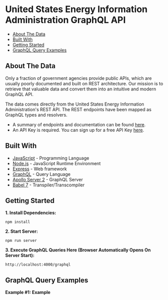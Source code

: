 # United States Energy Information Administration GraphQL API
*  [About The Data](#about-the-data)
*  [Built With](#built-with)
*  [Getting Started](#getting-started)
*  [GraphQL Query Examples](#graphql-query-examples)

## About The Data
Only a fraction of government agencies provide public APIs, which are usually poorly documented and built on REST architecture. Our mission is to retrieve that valuable data and convert them into an intuitive and modern GraphQL API.

The data comes directly from the United States Energy Information Administration's REST API. The REST endpoints have been mapped as GraphQL types and resolvers.
- A summary of endpoints and documentation can be found [here](https://www.eia.gov/opendata/commands.php).
- An API Key is required. You can sign up for a free API Key [here](https://www.eia.gov/opendata/register.php).

## Built With
* [JavaScript](https://developer.mozilla.org/en-US/docs/Web/JavaScript) - Programming Language
* [Node.js](https://nodejs.org/en) - JavaScript Runtime Environment
* [Express](https://expressjs.com) - Web framework
* [GraphQL](https://graphql.org) - Query Language
* [Apollo Server 2](https://www.apollographql.com/docs/apollo-server) - GraphQL Server
* [Babel 7](https://babeljs.io) - Transpiler/Transcompiler

## Getting Started
**1. Install Dependencies:**
```
npm install
```

**2. Start Server:**
```
npm run server
```

**3. Execute GraphQL Queries Here (Browser Automatically Opens On Server Start):**
```
http://localhost:4000/graphql
```

## GraphQL Query Examples
**Example #1: Example**
```

```